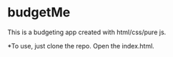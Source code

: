 # budgetMe

This is a budgeting app created with html/css/pure js.


*To use, just clone the repo. Open the index.html.
